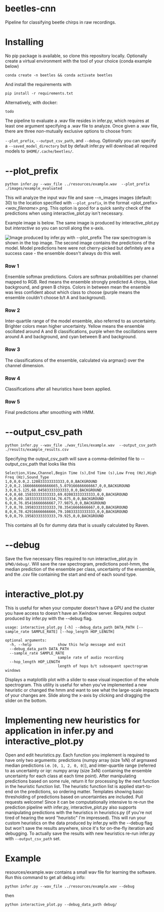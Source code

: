 # beetles-cnn
Pipeline for classifying beetle chirps in raw recordings.
# Installing
No pip package is available, so clone this repository locally.
Optionally create a virtual environment with the tool of your choice (conda example below)
```
conda create -n beetles && conda activate beetles
```
And install the requirements with 
```
pip install -r requirements.txt
```
Alternatively, with docker:
```
todo
```
The pipeline to evaluate a .wav file resides in infer.py, which requires at least one
argument specifying a .wav file to analyze. Once given a .wav file, there are three *non*-mutually 
exclusive options to choose from: 


```--plot_prefix```, ```--output_csv_path```, and ```--debug```.
Optionally you can specify a ```--saved_model_directory``` but by default infer.py will download all
required models to ```$HOME/.cache/beetles/```. 
# --plot_prefix
```
python infer.py --wav_file ../resources/example.wav  --plot_prefix ./images/example_evaluated
```
This will analyze the input wav file and save --n_images images (default: 30) to the location 
specified with ```--plot_prefix```, in the format <plot_prefix>_<wav_filename>_<number>.png. This option is good for a
quick sanity check of the predictions when using interactive_plot.py isn't necessary.

Example image is below. The same image is produced by interactive_plot.py but *interactive* so you
can scroll along the x-axis.

![Image produced by infer.py with --plot_prefix](resources/example_inference_image.png)
The raw spectrogram is shown in the top image. The second image contains the predictions of the model.
Model predictions here were not cherry-picked but definitely are a success case - the ensemble doesn't 
always do this well.
### Row 1
Ensemble softmax predictions. Colors are softmax probabilities per channel mapped to RGB. Red means 
the ensemble strongly predicted A chirps, blue background, and green B chirps. Colors in between mean
the ensemble was less confident about which class to choose (purple means the ensemble couldn't choose b/t
A and background).
### Row 2
Inter-quartile range of the model ensemble, also referred to as uncertainty. Brighter colors mean 
higher uncertainty. Yellow means the ensemble oscillated around A and B classifications, purple when 
the oscillations were around A and background, and cyan between B and background. 
### Row 3
The classifications of the ensemble, calculated via argmax() over the channel dimension.
### Row 4
Classifications after all heuristics have been applied.
### Row 5
Final predictions after smoothing with HMM. 

# --output_csv_path
```
python infer.py --wav_file ./wav_files/example.wav  --output_csv_path ./results/example_results.csv
```
Specifying the output_csv_path will save a comma-delimited file to --output_csv_path that looks like this
```
Selection,View,Channel,Begin Time (s),End Time (s),Low Freq (Hz),High Freq (Hz),Sound_Type
1,0,0,0.0,2.120833333333333,0,0,BACKGROUND
2,0,0,2.1666666666666665,5.079166666666667,0,0,BACKGROUND
3,0,0,5.125,68.04583333333333,0,0,BACKGROUND
4,0,0,68.15833333333333,69.02083333333333,0,0,BACKGROUND
5,0,0,69.18333333333334,76.675,0,0,BACKGROUND
6,0,0,76.85416666666667,77.9875,0,0,BACKGROUND
7,0,0,78.19583333333333,78.35416666666667,0,0,BACKGROUND
8,0,0,78.42916666666666,79.10833333333333,0,0,BACKGROUND
9,0,0,79.19583333333333,79.925,0,0,BACKGROUND
```
This contains all 0s for dummy data that is usually calculated by Raven.
# --debug
Save the five necessary files required to run interactive_plot.py in ```$PWD/debug/```.
Will save the raw spectrogram, predictions post-hmm, the median prediction of the ensemble 
per class, uncertainty of the ensemble, and the .csv file containing the start and end of each
sound type.
# interactive_plot.py
This is useful for when your computer doesn't have a GPU and the cluster you have access to doesn't have an Xwindow server.
Requires output produced by infer.py with the --debug flag.

```
usage: interactive_plot.py [-h] --debug_data_path DATA_PATH [--sample_rate SAMPLE_RATE] [--hop_length HOP_LENGTH]

optional arguments:
  -h, --help            show this help message and exit
  --debug_data_path DATA_PATH
  --sample_rate SAMPLE_RATE
                        sample rate of audio recording
  --hop_length HOP_LENGTH
                        length of hops b/t subsequent spectrogram windows
```
 Displays a matplotlib plot with a slider 
to ease visual inspection of the whole spectrogram. This utility is useful for when you've implemented
a new heuristic or changed the hmm and want to see what the large-scale impacts of your changes are.
Slide along the x-axis by clicking and dragging the slider on the bottom.

# Implementing new heuristics for application in infer.py and interactive_plot.py
Open and edit heuristics.py. Each function you implement is required to have only two arguments:
predictions (numpy array (size 1xN) of argmaxed median predictions i.e. ```[0, 1, 2, 0, 0]```), and 
inter-quartile range (referred to as uncertainty or iqr: numpy array (size 3xN) containing the 
ensemble uncertainty for each class at each time point). After manipulating predictions based on
some rule, return it for processing by the next function in the heuristic function list. 
The heuristic function list is applied start-to-end on the predictions, so ordering matter. 
Templates showing basic thresholding of predictions based on uncertainties are included. Pull requests welcome!
Since it can be computationally intensive to re-run the prediction pipeline with infer.py,
interactive_plot.py also supports manipulating predictions
with the heuristics in heuristics.py (if you're not tired of hearing the word "heuristic" I'm impressed).
This will run your custom heuristics on the data produced by infer.py with the --debug flag but won't 
save the results anywhere, since it's for on-the-fly iteration and debugging. To actually save the results with
new heuristics re-run infer.py with ```--output_csv_path``` set.

# Example
resources/example.wav contains a small wav file for learning the software. Run this command to get
all debug info:
```
python infer.py --wav_file ../resources/example.wav --debug
```
then 
```
python interactive_plot.py --debug_data_path debug/
```
